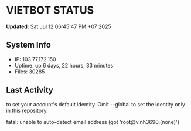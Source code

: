 # VIETBOT STATUS
**Updated**: Sat Jul 12 06:45:47 PM +07 2025

## System Info
- IP: 103.77.172.150
- Uptime: up 6 days, 22 hours, 33 minutes
- Files: 30285

## Last Activity

to set your account's default identity.
Omit --global to set the identity only in this repository.

fatal: unable to auto-detect email address (got 'root@vinh3690.(none)')
